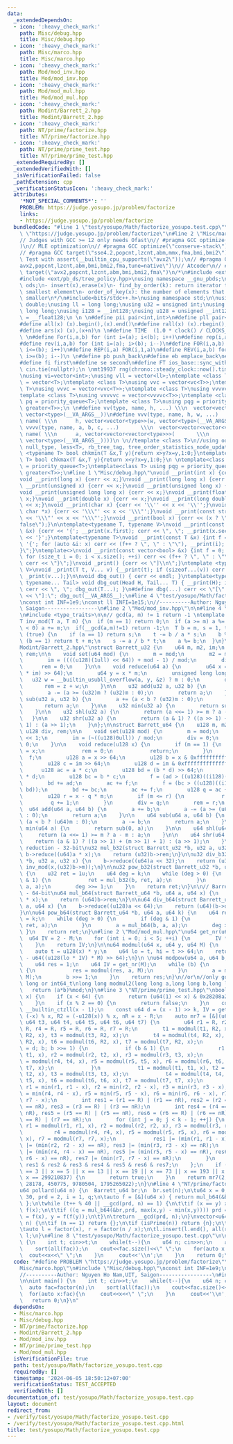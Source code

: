 ```yaml
---
data:
  _extendedDependsOn:
  - icon: ':heavy_check_mark:'
    path: Misc/debug.hpp
    title: Misc/debug.hpp
  - icon: ':heavy_check_mark:'
    path: Misc/marco.hpp
    title: Misc/marco.hpp
  - icon: ':heavy_check_mark:'
    path: Mod/mod_inv.hpp
    title: Mod/mod_inv.hpp
  - icon: ':heavy_check_mark:'
    path: Mod/mod_mul.hpp
    title: Mod/mod_mul.hpp
  - icon: ':heavy_check_mark:'
    path: Modint/Barrett_2.hpp
    title: Modint/Barrett_2.hpp
  - icon: ':heavy_check_mark:'
    path: NT/prime/factorize.hpp
    title: NT/prime/factorize.hpp
  - icon: ':heavy_check_mark:'
    path: NT/prime/prime_test.hpp
    title: NT/prime/prime_test.hpp
  _extendedRequiredBy: []
  _extendedVerifiedWith: []
  _isVerificationFailed: false
  _pathExtension: cpp
  _verificationStatusIcon: ':heavy_check_mark:'
  attributes:
    '*NOT_SPECIAL_COMMENTS*': ''
    PROBLEM: https://judge.yosupo.jp/problem/factorize
    links:
    - https://judge.yosupo.jp/problem/factorize
  bundledCode: "#line 1 \"test/yosupo/Math/factorize_yosupo.test.cpp\"\n#define PROBLEM\
    \ \"https://judge.yosupo.jp/problem/factorize\"\n#line 2 \"Misc/marco.hpp\"\n\
    // Judges with GCC >= 12 only needs Ofast\n// #pragma GCC optimize(\"O3,no-stack-protector,fast-math,unroll-loops,tree-vectorize\"\
    )\n// MLE optimization\n// #pragma GCC optimize(\"conserve-stack\")\n// Old judges\n\
    // #pragma GCC target(\"sse4.2,popcnt,lzcnt,abm,mmx,fma,bmi,bmi2\")\n// New judges.\
    \ Test with assert(__builtin_cpu_supports(\"avx2\"));\n// #pragma GCC target(\"\
    avx2,popcnt,lzcnt,abm,bmi,bmi2,fma,tune=native\")\n// Atcoder\n// #pragma GCC\
    \ target(\"avx2,popcnt,lzcnt,abm,bmi,bmi2,fma\")\n/*\n#include <ext/pb_ds/assoc_container.hpp>\n\
    #include <ext/pb_ds/tree_policy.hpp>\nusing namespace __gnu_pbds;\ntypedef tree<int,null_type,less<int>,rb_tree_tag,tree_order_statistics_node_update>\
    \ ods;\n- insert(x),erase(x)\n- find_by_order(k): return iterator to the k-th\
    \ smallest element\n- order_of_key(x): the number of elements that are strictly\
    \ smaller\n*/\n#include<bits/stdc++.h>\nusing namespace std;\n\nusing ld = long\
    \ double;\nusing ll = long long;\nusing u32 = unsigned int;\nusing u64 = unsigned\
    \ long long;\nusing i128 = __int128;\nusing u128 = unsigned __int128;\nusing f128\
    \ = __float128;\n \n \n#define pii pair<int,int>\n#define pll pair<ll,ll>\n \n\
    #define all(x) (x).begin(),(x).end()\n#define rall(x) (x).rbegin(),(x).rend()\n\
    #define ars(x) (x),(x+n)\n \n#define TIME  (1.0 * clock() / CLOCKS_PER_SEC)\n\
    \ \n#define For(i,a,b) for (int i=(a); i<(b); i++)\n#define rep(i,a) For(i,0,a)\n\
    #define rev(i,a,b) for (int i=(a); i>(b); i--)\n#define FOR(i,a,b) for (int i=(a);\
    \ i<=(b); i++)\n#define REP(i,a) FOR(i,1,a)\n#define REV(i,a,b) for (int i=(a);\
    \ i>=(b); i--)\n \n#define pb push_back\n#define eb emplace_back\n#define mp make_pair\n\
    #define fi first\n#define se second\n#define FT ios_base::sync_with_stdio(false);\
    \ cin.tie(nullptr);\n \nmt19937 rng(chrono::steady_clock::now().time_since_epoch().count());\n\
    \nusing vi=vector<int>;\nusing vll = vector<ll>;\ntemplate <class T>\nusing vc\
    \ = vector<T>;\ntemplate <class T>\nusing vvc = vector<vc<T>>;\ntemplate <class\
    \ T>\nusing vvvc = vector<vvc<T>>;\ntemplate <class T>\nusing vvvvc = vector<vvvc<T>>;\n\
    template <class T>\nusing vvvvvc = vector<vvvvc<T>>;\ntemplate <class T>\nusing\
    \ pq = priority_queue<T>;\ntemplate <class T>\nusing pqg = priority_queue<T, vector<T>,\
    \ greater<T>>;\n \n#define vv(type, name, h, ...) \\\n  vector<vector<type>> name(h,\
    \ vector<type>(__VA_ARGS__))\n#define vvv(type, name, h, w, ...)   \\\n  vector<vector<vector<type>>>\
    \ name( \\\n      h, vector<vector<type>>(w, vector<type>(__VA_ARGS__)))\n#define\
    \ vvvv(type, name, a, b, c, ...)       \\\n  vector<vector<vector<vector<type>>>>\
    \ name( \\\n      a, vector<vector<vector<type>>>(       \\\n             b, vector<vector<type>>(c,\
    \ vector<type>(__VA_ARGS__))))\n \n//template <class T>\n//using ods =\n//   tree<T,\
    \ null_type, less<T>, rb_tree_tag, tree_order_statistics_node_update>;\n \ntemplate\
    \ <typename T> bool chkmin(T &x,T y){return x>y?x=y,1:0;}\ntemplate <typename\
    \ T> bool chkmax(T &x,T y){return x<y?x=y,1:0;}\n \ntemplate<class T> using pq\
    \ = priority_queue<T>;\ntemplate<class T> using pqg = priority_queue<T, vector<T>,\
    \ greater<T>>;\n#line 1 \"Misc/debug.hpp\"\nvoid __print(int x) {cerr << x;}\n\
    void __print(long x) {cerr << x;}\nvoid __print(long long x) {cerr << x;}\nvoid\
    \ __print(unsigned x) {cerr << x;}\nvoid __print(unsigned long x) {cerr << x;}\n\
    void __print(unsigned long long x) {cerr << x;}\nvoid __print(float x) {cerr <<\
    \ x;}\nvoid __print(double x) {cerr << x;}\nvoid __print(long double x) {cerr\
    \ << x;}\nvoid __print(char x) {cerr << '\\'' << x << '\\'';}\nvoid __print(const\
    \ char *x) {cerr << '\\\"' << x << '\\\"';}\nvoid __print(const string &x) {cerr\
    \ << '\\\"' << x << '\\\"';}\nvoid __print(bool x) {cerr << (x ? \"true\" : \"\
    false\");}\n\ntemplate<typename T, typename V>\nvoid __print(const pair<T, V>\
    \ &x) {cerr << '{'; __print(x.first); cerr << \", \"; __print(x.second); cerr\
    \ << '}';}\ntemplate<typename T>\nvoid __print(const T &x) {int f = 0; cerr <<\
    \ '{'; for (auto &i: x) cerr << (f++ ? \", \" : \"\"), __print(i); cerr << \"\
    }\";}\ntemplate<>\nvoid __print(const vector<bool> &x) {int f = 0; cerr << '{';\
    \ for (size_t i = 0; i < x.size(); ++i) cerr << (f++ ? \", \" : \"\"), __print(x[i]);\
    \ cerr << \"}\";}\nvoid _print() {cerr << \"]\\n\";}\ntemplate <typename T, typename...\
    \ V>\nvoid _print(T t, V... v) {__print(t); if (sizeof...(v)) cerr << \", \";\
    \ _print(v...);}\n\nvoid dbg_out() { cerr << endl; }\ntemplate<typename Head,\
    \ typename... Tail> void dbg_out(Head H, Tail... T) { __print(H); if (sizeof...(T))\
    \ cerr << \", \"; dbg_out(T...); }\n#define dbg(...) cerr << \"[\" << #__VA_ARGS__\
    \ << \"]:\"; dbg_out(__VA_ARGS__);\n#line 4 \"test/yosupo/Math/factorize_yosupo.test.cpp\"\
    \nconst int INF=1e9;\nconst ll INFI=1e15;\n//----------Author: Nguyen Ho Nam,UIT,\
    \ Saigon-----------------\n#line 2 \"Mod/mod_inv.hpp\"\n\n#line 4 \"Mod/mod_inv.hpp\"\
    \n#include <type_traits>\n\n// gcd(a, m) != 1 return -1 \ntemplate <typename T>\n\
    T inv_mod(T a, T m) {\n  if (m == 1) return 0;\n  if (a >= m) a %= m;\n  if (a\
    \ < 0) a += m;\n  if(__gcd(a,m)!=1) return -1;\n  T b = m, s = 1, t = 0;\n  while\
    \ (true) {\n    if (a == 1) return s;\n    t -= b / a * s;\n    b %= a;\n    if\
    \ (b == 1) return t + m;\n    s -= a / b * t;\n    a %= b;\n  }\n}\n#line 3 \"\
    Modint/Barrett_2.hpp\"\nstruct Barrett_u32 {\n    u64 m, m2, im;\n    u64 div,\
    \ rem;\n\n    void set(u64 mod) {\n        m = mod;\n        m2 = mod << 1;\n\
    \        im = ((((u128)(1ull) << 64)) + mod - 1) / mod;\n        div = 0;\n  \
    \      rem = 0;\n    }\n\n    void reduce(u64 a) {\n        u64 x = (u64)(((u128)(a)\
    \ * im) >> 64);\n        u64 y = x * m;\n        unsigned long long z;\n     \
    \   u32 w = __builtin_usubll_overflow(a, y, &z) ? m : 0;\n        div = x;\n \
    \       rem = z + w;\n    }\n\n    u32 add(u32 a, u32 b) {\n        a += b;\n\
    \        a -= (a >= (u32)m ? (u32)m : 0);\n        return a;\n    }\n\n    u32\
    \ sub(u32 a, u32 b) {\n        a += (a < b ? (u32)m : 0);\n        a -= b;\n \
    \       return a;\n    }\n\n    u32 min(u32 a) {\n        return sub(0, a);\n\
    \    }\n\n    u32 shl(u32 a) {\n        return (a <<= 1) >= m ? a - m : a;\n \
    \   }\n\n    u32 shr(u32 a) {\n        return (a & 1) ? ((a >> 1) + (m >> 1) +\
    \ 1) : (a >> 1);\n    }\n};\n\nstruct Barrett_u64 {\n    u128 m, m2, im;\n   \
    \ u128 div, rem;\n\n    void set(u128 mod) {\n        m = mod;\n        m2 = mod\
    \ << 1;\n        im = (~((u128)0ull)) / mod;\n        div = 0;\n        rem =\
    \ 0;\n    }\n\n    void reduce(u128 x) {\n        if (m == 1) {\n            div\
    \ = x;\n            rem = 0;\n            return;\n        }\n        uint8_t\
    \  f;\n        u128 a = x >> 64;\n        u128 b = x & 0xffffffffffffffffull;\n\
    \        u128 c = im >> 64;\n        u128 d = im & 0xffffffffffffffffull;\n  \
    \      u128 ac = a * c;\n        u128 bd = (b * d) >> 64;\n        u128 ad = a\
    \ * d;\n        u128 bc = b * c;\n        f = (ad > ((u128)((i128)(-1L)) - bd));\n\
    \        bd += ad;\n        ac += f;\n        f = (bc > ((u128)((i128)(-1L)) -\
    \ bd));\n        bd += bc;\n        ac += f;\n        u128 q = ac + (bd >> 64);\n\
    \        u128 r = x - q * m;\n        if (m <= r) {\n            r -= m;\n   \
    \         q += 1;\n        }\n        div = q;\n        rem = r;\n    }\n\n  \
    \  u64 add(u64 a, u64 b) {\n        a += b;\n        a -= (a >= (u64)m ? (u64)m\
    \ : 0);\n        return a;\n    }\n\n    u64 sub(u64 a, u64 b) {\n        a +=\
    \ (a < b ? (u64)m : 0);\n        a -= b;\n        return a;\n    }\n\n    u64\
    \ min(u64 a) {\n        return sub(0, a);\n    }\n\n    u64 shl(u64 a) {\n   \
    \     return (a <<= 1) >= m ? a - m : a;\n    }\n\n    u64 shr(u64 a) {\n    \
    \    return (a & 1) ? ((a >> 1) + (m >> 1) + 1) : (a >> 1);\n    }\n};\n// Barrett\
    \ reduction - 32-bit\nu32 mul_b32(struct Barrett_u32 *b, u32 a, u32 x) {\n   \
    \ b->reduce((u64)a * x);\n    return (u32)b->rem;\n}\n\nu32 div_b32(struct Barrett_u32\
    \ *b, u32 a, u32 x) {\n    b->reduce((u64)a << 32);\n    return (u32)(b->div *\
    \ inv_mod(x,(u32)b->m));\n}\n\nu32 pow_b32(struct Barrett_u32 *b, u32 a, u64 k)\
    \ {\n    u32 ret = 1u;\n    u64 deg = k;\n    while (deg > 0) {\n        if (deg\
    \ & 1) {\n            ret = mul_b32(b, ret, a);\n        }\n        a = mul_b32(b,\
    \ a, a);\n        deg >>= 1;\n    }\n    return ret;\n}\n\n// Barrett reduction\
    \ - 64-bit\nu64 mul_b64(struct Barrett_u64 *b, u64 a, u64 x) {\n    b->reduce((u128)a\
    \ * x);\n    return (u64)b->rem;\n}\n\nu64 div_b64(struct Barrett_u64 *b, u64\
    \ a, u64 x) {\n    b->reduce((u128)a << 64);\n    return (u64)(b->div * inv_mod(x,(u64)b->m));\n\
    }\n\nu64 pow_b64(struct Barrett_u64 *b, u64 a, u64 k) {\n    u64 ret = 1ull, deg\
    \ = k;\n    while (deg > 0) {\n        if (deg & 1) {\n            ret = mul_b64(b,\
    \ ret, a);\n        }\n        a = mul_b64(b, a, a);\n        deg >>= 1;\n   \
    \ }\n    return ret;\n}\n#line 2 \"Mod/mod_mul.hpp\"\nu64 get_nr(u64 M) {\n  \
    \  u64 IV = 2 - M;\n    for (int i = 0; i < 5; ++i) {\n        IV *= 2 - M * IV;\n\
    \    }\n    return IV;\n}\n\nu64 modmul(u64 x, u64 y, u64 M) {\n    u64 IV=get_nr(M);\n\
    \    auto t = u128(x) * y;\n    u64 lo = t, hi = t >> 64;\n    return (hi + M)\
    \ - u64((u128(lo * IV) * M) >> 64);\n}\n \nu64 modpow(u64 a, u64 b, u64 M) {\n\
    \    u64 res = 1;\n    u64 IV = get_nr(M);\n    while (b) {\n        if (b & 1)\
    \ {\n            res = modmul(res, a, M);\n        }\n        a = modmul(a, a,\
    \ M);\n        b >>= 1;\n    }\n    return res;\n}\n//or\n//only good for long\
    \ long or int64_t\nlong long modmul2(long long a,long long b,long long mod){\n\
    \   return (a*b)%mod;\n}\n#line 3 \"NT/prime/prime_test.hpp\"\nbool isPrime(u64\
    \ x) {\n    if (x < 64) {\n        return (u64(1) << x) & 0x28208a20a08a28ac;\n\
    \    }\n    if (x % 2 == 0) {\n        return false;\n    }\n    const int k =\
    \ __builtin_ctzll(x - 1);\n    const u64 d = (x - 1) >> k, IV = get_nr(x), R =\
    \ (-x) % x, R2 = (-u128(x)) % x, nR = x - R;\n    auto mr7 = [&](u64 t1, u64 t2,\
    \ u64 t3, u64 t4, u64 t5, u64 t6, u64 t7) {\n        u64 r1 = R, r2 = R, r3 =\
    \ R, r4 = R, r5 = R, r6 = R, r7 = R;\n        t1 = modmul(t1, R2, x), t2 = modmul(t2,\
    \ R2, x), t3 = modmul(t3, R2, x);\n        t4 = modmul(t4, R2, x), t5 = modmul(t5,\
    \ R2, x), t6 = modmul(t6, R2, x), t7 = modmul(t7, R2, x);\n        for (u64 b\
    \ = d; b; b >>= 1) {\n            if (b & 1) {\n                r1 = modmul(r1,\
    \ t1, x), r2 = modmul(r2, t2, x), r3 = modmul(r3, t3, x);\n                r4\
    \ = modmul(r4, t4, x), r5 = modmul(r5, t5, x), r6 = modmul(r6, t6, x), r7 = modmul(r7,\
    \ t7, x);\n            }\n            t1 = modmul(t1, t1, x), t2 = modmul(t2,\
    \ t2, x), t3 = modmul(t3, t3, x);\n            t4 = modmul(t4, t4, x), t5 = modmul(t5,\
    \ t5, x), t6 = modmul(t6, t6, x), t7 = modmul(t7, t7, x);\n        }\n       \
    \ r1 = min(r1, r1 - x), r2 = min(r2, r2 - x), r3 = min(r3, r3 - x);\n        r4\
    \ = min(r4, r4 - x), r5 = min(r5, r5 - x), r6 = min(r6, r6 - x), r7 = min(r7,\
    \ r7 - x);\n        int res1 = (r1 == R) | (r1 == nR), res2 = (r2 == R) | (r2\
    \ == nR), res3 = (r3 == R) | (r3 == nR);\n        int res4 = (r4 == R) | (r4 ==\
    \ nR), res5 = (r5 == R) | (r5 == nR), res6 = (r6 == R) | (r6 == nR), res7 = (r7\
    \ == R) | (r7 == nR);\n        for (int j = 0; j < k - 1; ++j) {\n           \
    \ r1 = modmul(r1, r1, x), r2 = modmul(r2, r2, x), r3 = modmul(r3, r3, x);\n  \
    \          r4 = modmul(r4, r4, x), r5 = modmul(r5, r5, x), r6 = modmul(r6, r6,\
    \ x), r7 = modmul(r7, r7, x);\n            res1 |= (min(r1, r1 - x) == nR), res2\
    \ |= (min(r2, r2 - x) == nR), res3 |= (min(r3, r3 - x) == nR);\n            res4\
    \ |= (min(r4, r4 - x) == nR), res5 |= (min(r5, r5 - x) == nR), res6 |= (min(r6,\
    \ r6 - x) == nR), res7 |= (min(r7, r7 - x) == nR);\n        }\n        return\
    \ res1 & res2 & res3 & res4 & res5 & res6 & res7;\n    };\n    if (x == 2 || x\
    \ == 3 || x == 5 || x == 13 || x == 19 || x == 73 || x == 193 || x == 407521 ||\
    \ x == 299210837) {\n        return true;\n    }\n    return mr7(2, 325, 9375,\
    \ 28178, 450775, 9780504, 1795265022);\n}\n#line 4 \"NT/prime/factorize.hpp\"\n\
    u64 pollard(u64 n) {\n  Barrett_u64 br;\n  br.set(n);\n\tu64 x = 0, y = 0, t =\
    \ 30, prd = 2, i = 1, q;\n\tauto f = [&](u64 x) { return mul_b64(&br,x, x) + i;\
    \ };\n\twhile (t++ % 40 || __gcd(prd, n) == 1) {\n\t\tif (x == y) x = ++i, y =\
    \ f(x);\n\t\tif ((q = mul_b64(&br,prd, max(x,y) - min(x,y)))) prd = q;\n\t\tx\
    \ = f(x), y = f(f(y));\n\t}\n\treturn __gcd(prd, n);\n}\nvector<u64> factor(u64\
    \ n) {\n\tif (n == 1) return {};\n\tif (isPrime(n)) return {n};\n\tu64 x = pollard(n);\n\
    \tauto l = factor(x), r = factor(n / x);\n\tl.insert(l.end(), all(r));\n\treturn\
    \ l;\n}\n#line 8 \"test/yosupo/Math/factorize_yosupo.test.cpp\"\n\nint main()\
    \ {\n    int t; cin>>t;\n    while(t--){\n    u64 n; cin>>n;\n    auto fac=factor(n);\n\
    \    sort(all(fac));\n    cout<<fac.size()<<\" \";\n    for(auto x:fac){\n   \
    \  cout<<x<<\" \";\n    }\n     cout<<'\\n';\n    }\n    return 0;\n}\n"
  code: "#define PROBLEM \"https://judge.yosupo.jp/problem/factorize\"\n#include \"\
    Misc/marco.hpp\"\n#include \"Misc/debug.hpp\"\nconst int INF=1e9;\nconst ll INFI=1e15;\n\
    //----------Author: Nguyen Ho Nam,UIT, Saigon-----------------\n#include \"NT/prime/factorize.hpp\"\
    \n\nint main() {\n    int t; cin>>t;\n    while(t--){\n    u64 n; cin>>n;\n  \
    \  auto fac=factor(n);\n    sort(all(fac));\n    cout<<fac.size()<<\" \";\n  \
    \  for(auto x:fac){\n     cout<<x<<\" \";\n    }\n     cout<<'\\n';\n    }\n \
    \   return 0;\n}\n"
  dependsOn:
  - Misc/marco.hpp
  - Misc/debug.hpp
  - NT/prime/factorize.hpp
  - Modint/Barrett_2.hpp
  - Mod/mod_inv.hpp
  - NT/prime/prime_test.hpp
  - Mod/mod_mul.hpp
  isVerificationFile: true
  path: test/yosupo/Math/factorize_yosupo.test.cpp
  requiredBy: []
  timestamp: '2024-06-05 18:50:12+07:00'
  verificationStatus: TEST_ACCEPTED
  verifiedWith: []
documentation_of: test/yosupo/Math/factorize_yosupo.test.cpp
layout: document
redirect_from:
- /verify/test/yosupo/Math/factorize_yosupo.test.cpp
- /verify/test/yosupo/Math/factorize_yosupo.test.cpp.html
title: test/yosupo/Math/factorize_yosupo.test.cpp
---
```

